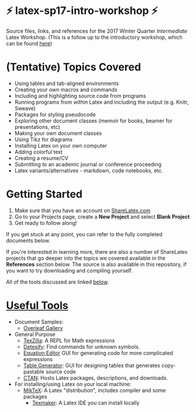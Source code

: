 # :zap: latex-sp17-intro-workshop :zap:
Source files, links, and references for the 2017 Winter Quarter *Intermediate* Latex Workshop. (This is a follow up to the introductory workshop, which can be found [here](https://github.com/UCSD-SUMS/latex-sp17-intro-workshop))

# (Tentative) Topics Covered
* Using tables and tab-aligned environments
* Creating your own macros and commands
* Including and highlighting source code from programs
* Running programs from _within_ Latex and including the output (e.g. Knitr, Sweave)
* Packages for styling pseudocode
* Exploring other document classes (memoir for books, beamer for presentations, etc)
* Making your own document classes
* Using Tikz for diagrams 
* Installing Latex on your own computer
* Adding colorful text
* Creating a resume/CV
* Submitting to an academic journal or conference proceeding
* Latex variants/alternatives - markdown, code notebooks, etc.

# Getting Started
1. Make sure that you have an account on [ShareLatex.com](https://www.sharelatex.com)
2. Go to your Projects page, create a **New Project** and select **Blank Project**
3. Get ready to follow along!

If you get stuck at any point, you can refer to the fully completed documents below.

If you're interested in learning more, there are also a number of ShareLatex projects that go deeper into the topics we covered available in the **References** section below. The source is also available in this repository, if you want to try downloading and compiling yourself.

All of the tools discussed are linked [below](#useful-tools).

# [Useful Tools](#useful-tools)
* Document Samples:
  * [Overleaf Gallery](https://www.overleaf.com/gallery)
* General Purpose
  * [TexZilla](https://fred-wang.github.io/TeXZilla/): A REPL for Math expressions
  * [Detexify](http://detexify.kirelabs.org/classify.html): Find commands for unknown symbols.
  * [Equation Editor](https://www.codecogs.com/latex/eqneditor.php) GUI for generating code for more complicated expressions
  * [Table Generator](http://www.tablesgenerator.com/): GUI for designing tables that generates copy-pastable source code
  * [CTAN](https://www.ctan.org/pkg): Hosts Latex packages, descriptions, and downloads.
* For installing/using Latex on your local machine:
  * [MikTeX](https://miktex.org/): A Latex "distribution", includes compiler and some packages
    * [Texmaker](http://www.xm1math.net/texmaker/): A Latex IDE you can install locally
